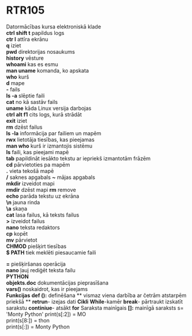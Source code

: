 # RTR105
Datormācības kursa elektroniskā klade  
**ctrl shift t** papildus logs    
**ctr l** attīra ekrānu    
**q** iziet  
**pwd** direktorijas nosaukums    
**history** vēsture    
**whoami** kas es esmu    
**man uname** komanda, ko apskata  
**who** kurš  
**d** mape  
**-** fails  
**ls -a** slēptie faili  
**cat** no kā sastāv fails  
**uname** kāda Linux versija darbojas  
**ctrl alt f1** cits logs, kurā strādāt  
**exit** iziet   
**rm** dzēst failus  
**ls -la** informācija par failiem un mapēm  
**rwx** lietotāja tiesības, kas pieejamas  
**man who** kurš ir izmantojis sistēmu  
**ls** faili, kas pieejami mapē  
**tab** papildināt iesākto tekstu ar iepriekš izmantotām frāzēm  
**cd** pārvietoties pa mapēm  
**.** vieta tekošā mapē  
**/** saknes apgabals
**~** mājas apgabals  
**mkdir** izveidot mapi  
**rmdir** dzēst mapi
**rm** remove  
**echo** parāda tekstu uz ekrāna  
**\n** jauna rinda  
**\a** skaņa  
**cat** lasa failus, kā teksts failus  
**>** izveidot failus  
**nano** teksta redaktors  
**cp** kopēt  
**mv** pārvietot  
**CHMOD** piešķirt tiesības  
**$ PATH** tiek meklēti piesaucamie faili  

**=** piešķiršanas operācija  
**nano** ļauj rediģēt teksta failu    
**PYTHON**  
**objekts.__doc__** dokumentācijas pieprasīšana  
**vars()** noskaidrot, kas ir pieejams    
**Funkcijas**
**def ():** definēšana
     ** vismaz viena darbība ar četrām atstarpēm priekšā **
**retrun**- izejas dati
**Cikli**
**While**-kamēr
**break**- pārtraukt izskatīt sarakstu
**continiue**- atsākt
**for** Saraksta mainīgais
**[]:** mainīgā saraksts
s= 'Monty Python'
print(s[:2]) = MO  
print(s[8:]) = thon  
print(s[:]) = Monty Python  
